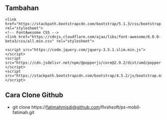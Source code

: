 ## Tambahan
<!-- Bootstrap 5 CSS -->
    <link href="https://stackpath.bootstrapcdn.com/bootstrap/5.1.3/css/bootstrap.min.css" rel="stylesheet">
    <!-- FontAwesome CSS -->
    <link href="https://cdnjs.cloudflare.com/ajax/libs/font-awesome/6.0.0-beta3/css/all.min.css" rel="stylesheet">



<!-- jQuery and Bootstrap JS -->
    <script src="https://code.jquery.com/jquery-3.5.1.slim.min.js"></script>
    <script src="https://cdn.jsdelivr.net/npm/@popperjs/core@2.9.2/dist/umd/popper.min.js"></script>
    <script src="https://stackpath.bootstrapcdn.com/bootstrap/4.5.2/js/bootstrap.min.js"></script>


## Cara Clone Github
- git clone https://fatimahmisdi@github.com/flvshsoft/ps-mobil-fatimah.git
